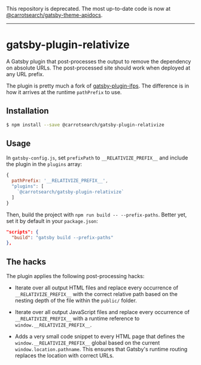 This repository is deprecated. The most up-to-date code is now at [@carrotsearch/gatsby-theme-apidocs](https://github.com/carrotsearch/gatsby-theme-apidocs/tree/master/plugins/gatsby-plugin-relativize).

---

# gatsby-plugin-relativize

A Gatsby plugin that post-processes the output to remove the dependency on absolute URLs. The post-processed site should work when deployed at any URL prefix.

The plugin is pretty much a fork of [gatsby-plugin-ifps](https://github.com/moxystudio/gatsby-plugin-ipfs). The difference is in how it arrives at the runtime `pathPrefix` to use.

## Installation

```sh
$ npm install --save @carrotsearch/gatsby-plugin-relativize
```


## Usage

In `gatsby-config.js`, set `prefixPath` to `__RELATIVIZE_PREFIX__` and include the plugin in the `plugins` array:

```js
{
  pathPrefix: '__RELATIVIZE_PREFIX__',
  "plugins": [
    `@carrotsearch/gatsby-plugin-relativize`
  ]
}
```

Then, build the project with `npm run build -- --prefix-paths`. Better yet, set it by default in your `package.json`:

```json
"scripts": {
  "build": "gatsby build --prefix-paths"
},
```

## The hacks

The plugin applies the following post-processing hacks:

* Iterate over all output HTML files and replace every occurrence of `__RELATIVIZE_PREFIX__` with the correct relative path based on the nesting depth of the file within the `public/` folder.

* Iterate over all output JavaScript files and replace every occurrence
of `__RELATIVIZE_PREFIX__` with a runtime reference to `window.__RELATIVIZE_PREFIX__`.

- Adds a very small code snippet to every HTML page that defines the `window.__RELATIVIZE_PREFIX__` global based on the current `window.location.pathname`. This ensures that Gatsby's runtime routing replaces the location with correct URLs.
 